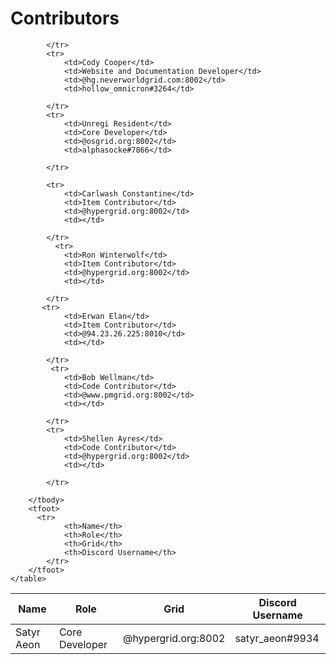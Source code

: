# Contributors

<table id="example" class="display" style="width:100%">
        <thead>
            <tr>
                <th>Name</th>
                <th>Role</th>
                <th>Grid</th>
                <th>Discord Username</th>
            </tr>
        </thead>
        <tbody>
            <tr>
                <td>Satyr Aeon</td>
                <td>Core Developer</td>
                <td>@hypergrid.org:8002</td>
                <td>satyr_aeon#9934</td>
            
            </tr>
            <tr>
                <td>Cody Cooper</td>
                <td>Website and Documentation Developer</td>
                <td>@hg.neverworldgrid.com:8002</td>
                <td>hollow_omnicron#3264</td>
            
            </tr>
            <tr>
                <td>Unregi Resident</td>
                <td>Core Developer</td>
                <td>@osgrid.org:8002</td>
                <td>alphasocke#7866</td>
            
            </tr>
    
            <tr>
                <td>Carlwash Constantine</td>
                <td>Item Contributor</td>
                <td>@hypergrid.org:8002</td>
                <td></td>
            
            </tr>
              <tr>
                <td>Ron Winterwolf</td>
                <td>Item Contributor</td>
                <td>@hypergrid.org:8002</td>
                <td></td>
            
            </tr>
           <tr>
                <td>Erwan Elan</td>
                <td>Item Contributor</td>
                <td>@94.23.26.225:8010</td>
                <td></td>
            
            </tr>
             <tr>
                <td>Bob Wellman</td>
                <td>Code Contributor</td>
                <td>@www.pmgrid.org:8002</td>
                <td></td>
            
            </tr>
            <tr>
                <td>Shellen Ayres</td>
                <td>Code Contributor</td>
                <td>@hypergrid.org:8002</td>
                <td></td>
            
            </tr>
           
        </tbody>
        <tfoot>
          <tr>
                <th>Name</th>
                <th>Role</th>
                <th>Grid</th>
                <th>Discord Username</th>
            </tr>
        </tfoot>
    </table>

<script>
  $(document).ready(function() {
    $('#example').DataTable();
} );
  </script>
